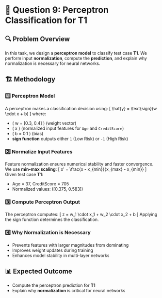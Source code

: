 # 📌 Question 9: Perceptron Classification for T1

## 🔍 Problem Overview
In this task, we design a **perceptron model** to classify test case **T1**. We perform input **normalization**, compute the **prediction**, and explain why normalization is necessary for neural networks.

## 🏗️ Methodology
### 1️⃣ Perceptron Model
A perceptron makes a classification decision using:
\[
\hat{y} = \text{sign}(w \cdot x + b)
\]
where:
- \( w = [0.3, 0.4] \) (weight vector)
- \( x \) (normalized input features for `Age` and `CreditScore`)
- \( b = 0.1 \) (bias)
- **sign function** outputs either `1` (Low Risk) or `-1` (High Risk)

### 2️⃣ Normalize Input Features
Feature normalization ensures numerical stability and faster convergence. We use **min-max scaling**:
\[
x' = \frac{x - x_{min}}{x_{max} - x_{min}}
\]
Given test case **T1**:
- Age = 37, CreditScore = 705
- Normalized values: \([0.375, 0.583]\)

### 3️⃣ Compute Perceptron Output
The perceptron computes:
\[
z = w_1 \cdot x_1 + w_2 \cdot x_2 + b
\]
Applying the sign function determines the classification.

### 4️⃣ Why Normalization is Necessary
- Prevents features with larger magnitudes from dominating
- Improves weight updates during training
- Enhances model stability in multi-layer networks

## 📊 Expected Outcome
- Compute the perceptron prediction for **T1**
- Explain why **normalization** is critical for neural networks
